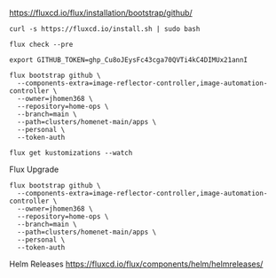 https://fluxcd.io/flux/installation/bootstrap/github/

```
curl -s https://fluxcd.io/install.sh | sudo bash
```

```
flux check --pre
```

```
export GITHUB_TOKEN=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
```

```
flux bootstrap github \
  --components-extra=image-reflector-controller,image-automation-controller \
  --owner=jhomen368 \
  --repository=home-ops \
  --branch=main \
  --path=clusters/homenet-main/apps \
  --personal \
  --token-auth
```

```
flux get kustomizations --watch
```


Flux Upgrade
```shell
flux bootstrap github \
  --components-extra=image-reflector-controller,image-automation-controller \
  --owner=jhomen368 \
  --repository=home-ops \
  --branch=main \
  --path=clusters/homenet-main/apps \
  --personal \
  --token-auth
```

Helm Releases
https://fluxcd.io/flux/components/helm/helmreleases/